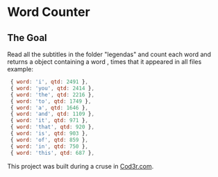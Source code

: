 # Word Counter

## The Goal

Read all the subtitles in the folder "legendas" and count each word and returns a object containing a word , times that it appeared in all files
 example:
 ```js
  { word: 'i', qtd: 2491 },
  { word: 'you', qtd: 2414 },
  { word: 'the', qtd: 2216 },
  { word: 'to', qtd: 1749 },
  { word: 'a', qtd: 1646 },
  { word: 'and', qtd: 1109 },
  { word: 'it', qtd: 971 },
  { word: 'that', qtd: 920 },
  { word: 'is', qtd: 903 },
  { word: 'of', qtd: 859 },
  { word: 'in', qtd: 750 },
  { word: 'this', qtd: 687 },
 ```
 This project was built during a cruse in [Cod3r.com](https://www.cod3r.com.br/courses/javascript-funcional-reativo).

